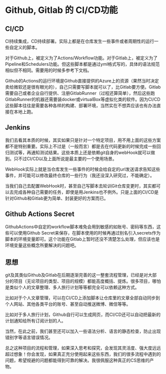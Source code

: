 # Github, Gitlab 的 CI/CD功能

## CI/CD

CI持续集成，CD持续部署。实际上都是在仓库发生一些事件或者周期性的运行一些自定义的脚本。

对于Github上，被定义为了Actions/Workflow功能。对于Gitlab上，被定义为了Pipeline和Schedulers功能。但这些脚本都是通过yml格式写的，具体的语法规范相似但不相同。需要用的时候多参考下文档。

Github的Actions的运行环境是Github直接提供的Azure上的资源（果然当时决定卖给微软还是很有眼光的），自己只需要写脚本就可以了，比Gitlab要方便。Gitlab需要自己或者企业自行提供、注册GitlabRunner（过程还算简单），然后这些跑GitlabRunner的机器还需要装docker或virtualBox等虚拟化类的软件。因为CI/CD这些脚本往往是需要各种各样的构建、部署环境，当然实在不想弄应该也有办法直接在本地上跑。

## Jenkins

我们去看其本质的时候，其实如果只是针对一个特定项目，用不用上面的这些方案都不是特别重要。实际上不过是（一般而言）都是去在代码更新的时候完成一些回归测试等，再通知测试结果。这些本质上还是依赖git自身的webHook就可以做到。只不过CI/CD以及上面所说是最主要的一个使用场景。

WebHook实际上就是当仓库发生一些事件的时候会给自定的url发送请求告知这些事件，并可能可以修改最终仓库的一些行为（我还没深入研究过，不能确定）。

当我们自己去配置WebHook时，甚至自己写脚本去轮训Git仓库变更时，其实都可以去完成各种自己需要的任务，即使是用Jenkins也不例外。只是上面的CI/CD是针对Github和Gitlab更为简单、封装更好的方案而已。

## Github Actions Secret

GithubActions中自定的workflow脚本难免会用到敏感的如账号、密码等东西，这些可以使用Github Secret来保存，在脚本使用的时候再通过别名引入secrets作为脚本的环境变量即可。这个功能在Gitlab上暂时还没不清楚怎么处理，但应该也是环境变量这些概念所要解决的问题吧。

## 思想

git及其类似Github及Gitlab在后期逐渐完善的这一整套流程管理，已经是对大部分的项目（无论项目的类型、项目的规模）都能高度概括、提炼。很多项目，哪怕是类似个人的文章整理、多人旅行计划等等都完全可以依赖这种方式。

比如对于个人文章管理，可以在CI/CD上添加脚本让仓库里的文章全部自动同步到个人网站、其他各类平台的账号、甚至自动推送微博、微信等等。

比如对于多人旅行计划，Github自行可以生成网页，而CI/CD还可以自动把最新的计划通知给所有订阅计划的人。

当然，在此之前，我们甚至还可以加入一些语法分析、语言的静态检查，防止出现错别字等语言错误情况。

总之这种项目的流程和管理，如果深入思考和探究，会发现其灵活度、强大度远远超过想象！你会发现，如果真正充分使用起来这些东西，我们的很多流程中遇到的问题，希望规避的问题都能得到可靠的解决。我很佩服这种真正的CS思维的产物。